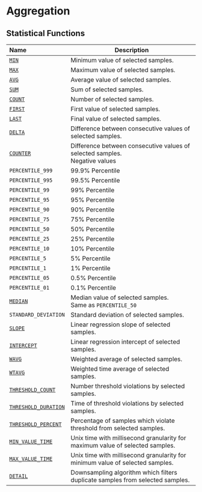 # Aggregation

## Statistical Functions

| Name | Description |
|:---|---|
| [`MIN`](../../rule-engine/functions-statistical.md#min) | Minimum value of selected samples.
| [`MAX`](../../rule-engine/functions-statistical.md#max) | Maximum value of selected samples.
| [`AVG`](../../rule-engine/functions-statistical.md#avg) | Average value of selected samples.
| [`SUM`](../../rule-engine/functions-statistical.md#sum) | Sum of selected samples.
| [`COUNT`](../../rule-engine/functions-statistical.md#count) | Number of selected samples.
| [`FIRST`](../../rule-engine/functions-statistical.md#first) | First value of selected samples.
| [`LAST`](../../rule-engine/functions-statistical.md#last) | Final value of selected samples.
| [`DELTA`](../../rule-engine/functions-statistical.md#delta) | Difference between consecutive values of selected samples.
| [`COUNTER`](../../sql/examples/aggregate-counter.md#counter-function) | Difference between consecutive values of selected samples.<br>Negative values
| `PERCENTILE_999` | 99.9% Percentile
| `PERCENTILE_995` | 99.5% Percentile
| `PERCENTILE_99` | 99% Percentile
| `PERCENTILE_95` | 95% Percentile
| `PERCENTILE_90` | 90% Percentile
| `PERCENTILE_75` | 75% Percentile
| `PERCENTILE_50` | 50% Percentile
| `PERCENTILE_25` | 25% Percentile
| `PERCENTILE_10` | 10% Percentile
| `PERCENTILE_5` | 5% Percentile
| `PERCENTILE_1` | 1% Percentile
| `PERCENTILE_05` | 0.5% Percentile
| `PERCENTILE_01` | 0.1% Percentile
| [`MEDIAN`](../../rule-engine/functions-statistical.md#median) | Median value of selected samples.<br>Same as `PERCENTILE_50`  
| `STANDARD_DEVIATION` | Standard deviation of selected samples.
| [`SLOPE`](../../rule-engine/functions-statistical.md#slope) | Linear regression slope of selected samples.
| [`INTERCEPT`](../../rule-engine/functions-statistical.md#slope) | Linear regression intercept of selected samples.
| [`WAVG`](../../rule-engine/functions-statistical.md#wavg) | Weighted average of selected samples.
| [`WTAVG`](../../rule-engine/functions-statistical.md#wtavg) | Weighted time average of selected samples.
| [`THRESHOLD_COUNT`](../../api/data/series/examples/query-aggr-threshold.md#description) | Number threshold violations by selected samples.
| [`THRESHOLD_DURATION`](../../api/data/series/examples/query-aggr-threshold.md#description) | Time of threshold violations by selected samples.
| [`THRESHOLD_PERCENT`](../../api/data/series/examples/query-aggr-threshold.md#description) | Percentage of samples which violate threshold from selected samples.
| [`MIN_VALUE_TIME`](../../sql/README#min-value-time) | Unix time with millisecond granularity for maximum value of selected samples.
| [`MAX_VALUE_TIME`](../../sql/README#max-value-time) | Unix time with millisecond granularity for minimum value of selected samples.
| [`DETAIL`](../../api/data/series/downsample.md#algorithm) | Downsampling algorithm which filters duplicate samples from selected samples.
